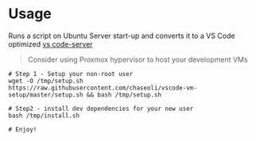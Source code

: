 # Usage
Runs a script on Ubuntu Server start-up and converts it to a VS Code optimized [vs code-server](https://code.visualstudio.com/docs/remote/vscode-server)
> Consider using Proxmox hypervisor to host your development VMs  

```shell
# Step 1 - Setup your non-root user 
wget -O /tmp/setup.sh https://raw.githubusercontent.com/chaseoli/vscode-vm-setup/master/setup.sh && bash /tmp/setup.sh

# Step2 - install dev dependencies for your new user
bash /tmp/install.sh

# Enjoy!

```
